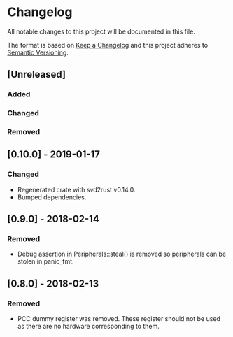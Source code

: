 # Changelog
All notable changes to this project will be documented in this file.

The format is based on [Keep a Changelog](http://keepachangelog.com/en/1.0.0/)
and this project adheres to [Semantic Versioning](http://semver.org/spec/v2.0.0.html).

## [Unreleased]
### Added
### Changed
### Removed
## [0.10.0] - 2019-01-17
### Changed
 - Regenerated crate with svd2rust v0.14.0.
 - Bumped dependencies.
## [0.9.0] - 2018-02-14
### Removed
 - Debug assertion in Peripherals::steal() is removed so peripherals can be stolen in panic_fmt.
## [0.8.0] - 2018-02-13
### Removed
 - PCC dummy register was removed. These register should not be used as there are no hardware corresponding to them.
